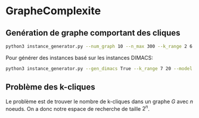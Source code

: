 # GrapheComplexite

## Genération de graphe comportant des cliques

```bash
python3 instance_generator.py --num_graph 10 --n_max 300 --k_range 2 6 --step 5 --output_dir kclique/data/graph_data/ --model kclique/data/model/model1_kclique.mzn --fzn_output_dir kclique/data/flatzinc_instance/
```

Pour générer des instances basé sur les instances DIMACS:

```bash
python3 instance_generator.py --gen_dimacs True --k_range 7 20 --model kclique/data/model/model1_kclique.mzn
```

## Problème des k-cliques

Le problème est de trouver le nombre de k-cliques dans un graphe $G$ avec $n$ noeuds. On a donc notre espace de recherche de taille $2^n$.
